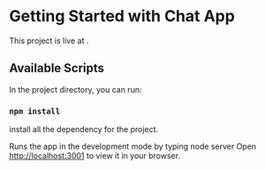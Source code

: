 # Getting Started with Chat App

This project is live at [](https://socket-bkcq.onrender.com).

## Available Scripts

In the project directory, you can run:

### `npm install`

install all the dependency for the project.

Runs the app in the development mode by typing node server
Open [http://localhost:3001](http://localhost:3001) to view it in your browser.
